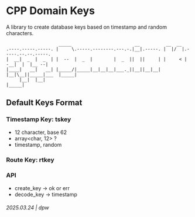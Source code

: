 # CPP Domain Keys

A library to create database keys based on timestamp and random characters.

```
                    _____                        __          __  __                    
.----.-----.-----. |     \.-----.--------.---.-.|__|.-----. |  |/  |.-----.--.--.-----.
|  __|  _  |  _  | |  --  |  _  |        |  _  ||  ||     | |     < |  -__|  |  |__ --|
|____|   __|   __| |_____/|_____|__|__|__|___._||__||__|__| |__|\__||_____|___  |_____|
     |__|  |__|                                                           |_____|      
```

## Default Keys Format

### Timestamp Key: tskey

* 12 character, base 62
* array<char, 12> ?
* timestamp, random

### Route Key: rtkey

### API

* create_key -> ok or err
* decode_key -> timestamp

###### 2025.03.24 | dpw
